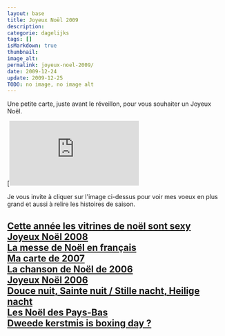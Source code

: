 ```yaml
---
layout: base
title: Joyeux Noël 2009
description: 
categorie: dagelijks
tags: []
isMarkdown: true
thumbnail: 
image_alt: 
permalink: joyeux-noel-2009/
date: 2009-12-24
update: 2009-12-25
TODO: no image, no image alt
---
```




Une petite carte, juste avant le réveillon, pour vous souhaiter un Joyeux Noël.

[![http://farm3.static.flickr.com/2720/4211331730_1e825fc3a0_m.jpg](Photo Joyeux Noël 2009){.center}](http://alix.guillard.fr/voeux/2009/joyeux-noel.html)

Je vous invite à cliquer sur l'image ci-dessus pour voir mes voeux en plus grand et aussi à relire les histoires de saison.

[Cette année les vitrines de noël sont sexy](/vitrines-de-noel-sexy)  
[Joyeux Noël 2008](/joyeux-noel-2008)  
[La messe de Noël en français](/la-messe-de-noel-en-francais)  
[Ma carte de 2007](http://alix.guillard.fr/voeux/2007/joyeux-noel.php)  
[La chanson de Noël de 2006](/chanson-de-noel)  
[Joyeux Noël 2006](/meilleurs-voeux-pour-noel)  
[Douce nuit, Sainte nuit / Stille nacht, Heilige nacht](/douce-nuit-sainte-nuit-stille-nacht-heilige-nacht)  
[Les Noël des Pays-Bas](/noel-des-pays-bas)  
[Dweede kerstmis is boxing day ?](/dweede-kerstmis-is-boxing-day)  
---